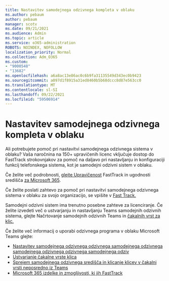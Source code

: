 ```yaml
---
title: Nastavitev samodejnega odzivnega kompleta v oblaku
ms.author: pebaum
author: pebaum
manager: scotv
ms.date: 09/21/2021
ms.audience: Admin
ms.topic: article
ms.service: o365-administration
ROBOTS: NOINDEX, NOFOLLOW
localization_priority: Normal
ms.collection: Adm_O365
ms.custom:
- "9000548"
- "13682"
ms.openlocfilehash: a6a8ac13e86ac0c6b9fa31135549d343ec0b9423
ms.sourcegitcommit: a097d1f8915a31ed8460b5b68dccc8d87e563cc0
ms.translationtype: MT
ms.contentlocale: sl-SI
ms.lasthandoff: 09/22/2021
ms.locfileid: "59506914"
---
```

# <a name="set-up-a-cloud-auto-attendant"></a>Nastavitev samodejnega odzivnega kompleta v oblaku

Ali potrebujete pomoč pri nastavitvi samodejnega odzivnega sistema v oblaku? Vaša naročnina na 150+ upravičenih licenc vključuje dostop do FastTrack strokovnjakov za pomoč na daljavo pri nastavljanju in konfiguraciji funkcij telefonskega sistema, kot je samodejni odzivni sistem v oblaku.

Če želite več podrobnosti, [glejte Upravičenost](https://docs.microsoft.com/fasttrack/eligibility) FastTrack in ugodnosti središča [za Microsoft 365](https://docs.microsoft.com/fasttrack/introduction#what-is-fasttrack-for-microsoft-365).

Če želite poslati zahtevo za pomoč pri nastavitvi samodejnega odzivnega sistema v oblaku za svojo organizacijo, se vpišite v [Fast Track.](https://www.microsoft.com/fasttrack?rtc=1)

Samodejni odzivni sistem ima trenutno posebne zahteve za licenciranje. Če želite izvedeti več o ustvarjanju in nastavljanju Teams samodejnih odzivnih sistema, glejte Načrtovanje samodejnih odzivnih Teams in [čakalnih vrst za klic.](https://docs.microsoft.com/microsoftteams/what-are-phone-system-auto-attendants)

Če želite več informacij o uporabi odzivnega programa v oblaku Microsoft Teams glejte:

- [Nastavitev samodejnega odzivnega odzivnega samodejnega odzivnega samodejnega odzivnega odzivnega samodejnega odziv](https://docs.microsoft.com/microsoftteams/create-a-phone-system-auto-attendant)
- [Ustvarjanje čakalne vrste klica](https://docs.microsoft.com/microsoftteams/create-a-phone-system-call-queue)
- [Sprejem samodejnega odzivnega središča in klicanje klicev v čakalni vrsti neposredno iz Teams](https://docs.microsoft.com/microsoftteams/answer-auto-attendant-and-call-queue-calls)
- [Microsoft 365 izdelke in zmogljivosti, ki jih FastTrack](https://docs.microsoft.com/fasttrack/products-and-capabilities#office-365)
